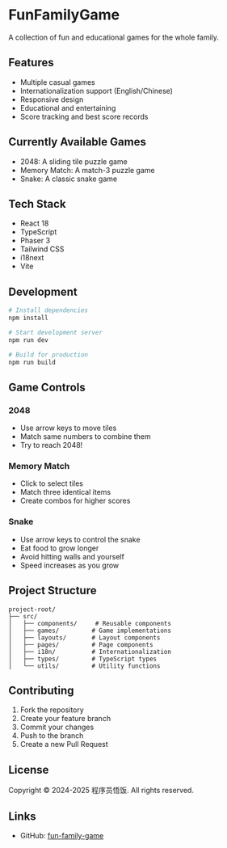 # FunFamilyGame

A collection of fun and educational games for the whole family.

## Features

- Multiple casual games
- Internationalization support (English/Chinese)
- Responsive design
- Educational and entertaining
- Score tracking and best score records

## Currently Available Games

- 2048: A sliding tile puzzle game
- Memory Match: A match-3 puzzle game
- Snake: A classic snake game

## Tech Stack

- React 18
- TypeScript
- Phaser 3
- Tailwind CSS
- i18next
- Vite

## Development

```bash
# Install dependencies
npm install

# Start development server
npm run dev

# Build for production
npm run build
```

## Game Controls

### 2048
- Use arrow keys to move tiles
- Match same numbers to combine them
- Try to reach 2048!

### Memory Match
- Click to select tiles
- Match three identical items
- Create combos for higher scores

### Snake
- Use arrow keys to control the snake
- Eat food to grow longer
- Avoid hitting walls and yourself
- Speed increases as you grow

## Project Structure

```
project-root/
├── src/
│   ├── components/     # Reusable components
│   ├── games/         # Game implementations
│   ├── layouts/       # Layout components
│   ├── pages/         # Page components
│   ├── i18n/          # Internationalization
│   ├── types/         # TypeScript types
│   └── utils/         # Utility functions
```

## Contributing

1. Fork the repository
2. Create your feature branch
3. Commit your changes
4. Push to the branch
5. Create a new Pull Request

## License

Copyright © 2024-2025 程序员悟饭. All rights reserved.

## Links

- GitHub: [fun-family-game](https://github.com/moyuvip/fun-family-game.git)
